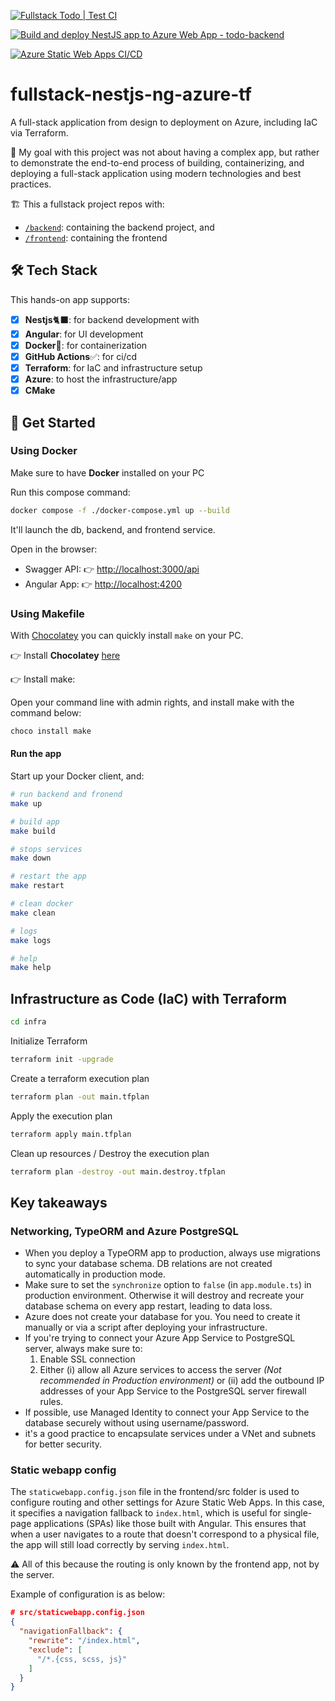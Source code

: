 [![Fullstack Todo | Test CI](https://github.com/Brandel-T/todo-nestjs-ng-tf-azure/actions/workflows/ci.yml/badge.svg)](https://github.com/Brandel-T/todo-nestjs-ng-tf-azure/actions/workflows/ci.yml)

[![Build and deploy NestJS app to Azure Web App - todo-backend](https://github.com/Brandel-T/todo-nestjs-ng-tf-azure/actions/workflows/main_todo-backend.yml/badge.svg)](https://github.com/Brandel-T/todo-nestjs-ng-tf-azure/actions/workflows/main_todo-backend.yml)

[![Azure Static Web Apps CI/CD](https://github.com/Brandel-T/todo-nestjs-ng-tf-azure/actions/workflows/azure-static-web-apps-nice-wave-049b5d303.yml/badge.svg)](https://github.com/Brandel-T/todo-nestjs-ng-tf-azure/actions/workflows/azure-static-web-apps-nice-wave-049b5d303.yml)

# fullstack-nestjs-ng-azure-tf

A full-stack application from design to deployment on Azure, including IaC via Terraform.

🎯 My goal with this project was not about having a complex app, but rather to demonstrate the end-to-end process of building, containerizing, and deploying a full-stack application using modern technologies and best practices.

🏗️ This a fullstack project repos with:

- [`/backend`](/backend/): containing the backend project, and
- [`/frontend`](/frontend/): containing the frontend

## 🛠️ Tech Stack

This hands-on app supports:

- [x] **Nestjs**🐈‍⬛: for backend development with
- [x] **Angular**: for UI development
- [x] **Docker**🐬: for containerization
- [x] **GitHub Actions**✅: for ci/cd
- [x] **Terraform**: for IaC and infrastructure setup
- [x] **Azure**: to host the infrastructure/app
- [x] **CMake**

## 🚀 Get Started

### Using Docker

Make sure to have **Docker** installed on your PC

Run this compose command:

```sh
docker compose -f ./docker-compose.yml up --build
```

It'll launch the db, backend, and frontend service.

Open in the browser:

- Swagger API: 👉 <http://localhost:3000/api>
- Angular App: 👉 <http://localhost:4200>

### Using Makefile

With [Chocolatey]( https://chocolatey.org/) you can quickly install `make` on your PC.

👉 Install **Chocolatey** [here]( https://chocolatey.org/install)

👉 Install make:

Open your command line with admin rights, and install make with the command below:

```sh
choco install make
```

#### Run the app

Start up your Docker client, and:

```sh
# run backend and fronend
make up

# build app
make build

# stops services
make down

# restart the app
make restart

# clean docker
make clean

# logs
make logs

# help
make help
```

## Infrastructure as Code (IaC) with Terraform

```sh
cd infra
```

Initialize Terraform

```sh
terraform init -upgrade
```

Create a terraform execution plan

```sh
terraform plan -out main.tfplan
```

Apply the execution plan

```sh
terraform apply main.tfplan
```

Clean up resources / Destroy the execution plan

```sh
terraform plan -destroy -out main.destroy.tfplan
```

## Key takeaways

### Networking, TypeORM and Azure PostgreSQL

- When you deploy a TypeORM app to production, always use migrations to sync your database schema. DB relations are not created automatically in production mode.
- Make sure to set the `synchronize` option to `false` (in `app.module.ts`) in production environment. Otherwise it will destroy and recreate your database schema on every app restart, leading to data loss.
- Azure does not create your database for you. You need to create it manually or via a script after deploying your infrastructure.
- If you're trying to connect your Azure App Service to PostgreSQL server, always make sure to:
  1. Enable SSL connection
  2. Either (i) allow all Azure services to access the server *(Not recommended in Production environment)* or (ii) add the outbound IP addresses of your App Service to the PostgreSQL server firewall rules.
- If possible, use Managed Identity to connect your App Service to the database securely without using username/password.
- it's a good practice to encapsulate services under a VNet and subnets for better security.

### Static webapp config

The `staticwebapp.config.json` file in the frontend/src folder is used to configure routing and other settings for Azure Static Web Apps. In this case, it specifies a navigation fallback to `index.html`, which is useful for single-page applications (SPAs) like those built with Angular. This ensures that when a user navigates to a route that doesn't correspond to a physical file, the app will still load correctly by serving `index.html`.

⚠️ All of this because the routing is only known by the frontend app, not by the server.

Example of configuration is as below:

```json
# src/staticwebapp.config.json
{
  "navigationFallback": {
    "rewrite": "/index.html",
    "exclude": [
      "/*.{css, scss, js}"
    ]
  }
}
```
